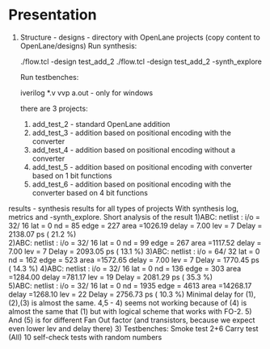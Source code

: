 # Presentation
1) Structure - 
designs - directory with OpenLane projects (copy content to OpenLane/designs)
	Run synthesis:

	./flow.tcl -design test_add_2
	./flow.tcl -design test_add_2 -synth_explore 
	
	Run testbenches:

	iverilog *.v
	vvp a.out - only for windows

	there are 3 projects:
	1) add_test_2 - standard OpenLane addition
	2) add_test_3 - addition based on positional encoding with the converter
	3) add_test_4 - addition based on positional encoding without a converter
	4) add_test_5 - addition based on positional encoding with converter based on 1 bit functions
	5) add_test_6 - addition based on positional encoding with the converter based on 4 bit functions
	
results - synthesis results for all types of projects
	With synthesis log, metrics and -synth_explore.
	Short analysis of the result
		1)ABC: netlist                       : i/o =   32/   16  lat =    0  nd =    85  edge =    227  area =1026.19  delay = 7.00  lev = 7
		Delay =  2138.07 ps  ( 21.2 %)  
		2)ABC: netlist                       : i/o =   32/   16  lat =    0  nd =    99  edge =    267  area =1117.52  delay = 7.00  lev = 7
		Delay =  2093.05 ps  ( 13.1 %)
		3)ABC: netlist                       : i/o =   64/   32  lat =    0  nd =   162  edge =    523  area =1572.65  delay = 7.00  lev = 7
		Delay =  1770.45 ps  ( 14.3 %)
		4)ABC: netlist                       : i/o =   32/   16  lat =    0  nd =   136  edge =    303  area =1284.00  delay =781.17  lev = 19
		Delay =  2081.29 ps  ( 35.3 %)     
		5)ABC: netlist                       : i/o =   32/   16  lat =    0  nd =  1935  edge =   4613  area =14268.17  delay =1268.10  lev = 22
		Delay =  2756.73 ps  ( 10.3 %)
	Minimal delay for (1),(2),(3) is almost the same.
	4,5 - 
		4) seems not working because of (4) is almost the same that (1) but with logical scheme that works with FO-2. 
		5) And (5) is for different Fan Out factor (and transistors, because we expect even lower lev and delay there)
3) Testbenches:
	Smoke test 2+6
	Carry test (All)
	10 self-check tests with random numbers
